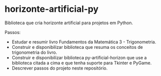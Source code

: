 # horizonte-artificial-py
Biblioteca que cria horizonte artificial para projetos em Python.

Passos:
- Estudar e resumir livro Fundamentos da Matemática 3 - Trigonometria.
- Construir e disponibilizar biblioteca que resuma os conceitos de trigonometria do livro.
- Construir e disponibilizar biblioteca py-artificial-horizon que use a biblioteca citada a cima e que tenha suporte para Tkinter e PyGame.
- Descrever passos do projeto neste repositório.
